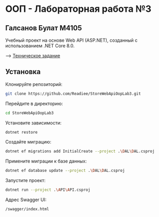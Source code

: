 # ООП - Лабораторная работа №3
## Галсанов Булат M4105

Учебный проект на основе Web API (ASP.NET), созданный с использованием .NET Core 8.0.

--> [Техническое задание](https://docs.google.com/document/d/1Pqu6B-3KE_ydKBFI-2PB5lW3IeLheFn00yZDCoFi3e4/)

## Установка

Клонируйте репозиторий:
```sh
git clone https://github.com/Readiee/StoreWebApiOopLab3.git
```

Перейдите в директорию:
```sh
cd StoreWebApiOopLab3
```

Установите зависимости:
```sh
dotnet restore
```

Создайте миграцию:
```sh
dotnet ef migrations add InitialCreate --project .\DAL\DAL.csproj
```

Примените миграции к базе данных:
```sh
dotnet ef database update --project .\DAL\DAL.csproj
```

Запустите проект:
```sh
dotnet run --project .\API\API.csproj
```

Адрес Swagger UI:
```sh
/swagger/index.html
```
